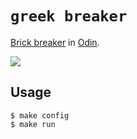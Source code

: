 # `greek breaker`

[Brick breaker](https://en.wikipedia.org/wiki/Brick_Breaker) in [Odin](https://odin-lang.org/).

![](https://encrypted-tbn0.gstatic.com/images?q=tbn:ANd9GcTUUuG--lsRhfg2oUcIkw-_AoSYUdD5C-tXMg&s)

## Usage

```console
$ make config
$ make run
```